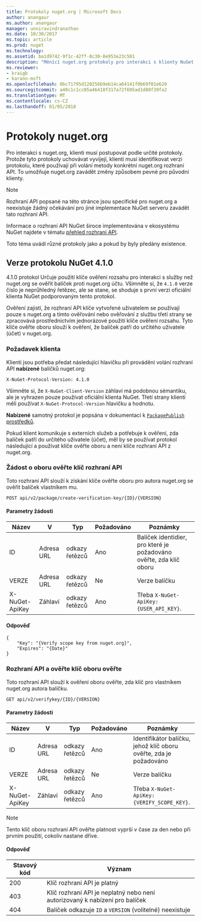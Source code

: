```yaml
---
title: Protokoly nuget.org | Microsoft Docs
author: anangaur
ms.author: anangaur
manager: unniravindranathan
ms.date: 10/30/2017
ms.topic: article
ms.prod: nuget
ms.technology: 
ms.assetid: ba1d9742-9f1c-42ff-8c30-8e953e23c501
description: "Měnící nuget.org protokoly pro interakci s klienty NuGet."
ms.reviewer:
- kraigb
- karann-msft
ms.openlocfilehash: 0bc71795d120256b9eb14ca64141f0b69f01e620
ms.sourcegitcommit: a40c1c1cc05a46410f317a72f695ad1d80f39fa2
ms.translationtype: MT
ms.contentlocale: cs-CZ
ms.lasthandoff: 01/05/2018
---
```

# <a name="nugetorg-protocols"></a>Protokoly nuget.org

Pro interakci s nuget.org, klienti musí postupovat podle určité protokoly. Protože tyto protokoly uchovávat vyvíjejí, klienti musí identifikovat verzi protokolu, které používají při volání metody konkrétní nuget.org rozhraní API. To umožňuje nuget.org zavádět změny způsobem pevné pro původní klienty.

> [!Note]
> Rozhraní API popsané na této stránce jsou specifické pro nuget.org a neexistuje žádný očekávání pro jiné implementace NuGet serveru zavádět tato rozhraní API. 

Informace o rozhraní API NuGet široce implementována v ekosystému NuGet najdete v tématu [přehled rozhraní API](overview.md).

Toto téma uvádí různé protokoly jako a pokud by byly předány existence.

## <a name="nuget-protocol-version-410"></a>Verze protokolu NuGet 4.1.0

4.1.0 protokol Určuje použití klíče ověření rozsahu pro interakci s služby než nuget.org se ověřit balíček proti nuget.org účtu. Všimněte si, že `4.1.0` verze číslo je neprůhledný řetězec, ale se stane, se shoduje s první verzi oficiální klienta NuGet podporovaným tento protokol.

Ověření zajistí, že rozhraní API klíče vytvořené uživatelem se používají pouze s nuget.org a tímto ověřování nebo ověřování z službu třetí strany se zpracovává prostřednictvím jednorázové použití klíče ověření rozsahu. Tyto klíče ověřte oboru slouží k ověření, že balíček patří do určitého uživatele (účet) v nuget.org.

### <a name="client-requirement"></a>Požadavek klienta

Klienti jsou potřeba předat následující hlavičku při provádění volání rozhraní API **nabízené** balíčků nuget.org:

```
X-NuGet-Protocol-Version: 4.1.0
```

Všimněte si, že `X-NuGet-Client-Version` záhlaví má podobnou sémantiku, ale je vyhrazen pouze používat oficiální klienta NuGet. Třetí strany klienti měli používat `X-NuGet-Protocol-Version` hlavičku a hodnotu.

**Nabízené** samotný protokol je popsána v dokumentaci k [ `PackagePublish` prostředků](package-publish-resource.md).

Pokud klient komunikuje s externích služeb a potřebuje k ověření, zda balíček patří do určitého uživatele (účet), měl by se používat protokol následující a používat klíče ověřte oboru a není klíče rozhraní API z nuget.org.

### <a name="api-to-request-a-verify-scope-key"></a>Žádost o oboru ověřte klíč rozhraní API

Toto rozhraní API slouží k získání klíče ověřte oboru pro autora nuget.org se ověřit balíček vlastníkem mu.

```
POST api/v2/package/create-verification-key/{ID}/{VERSION}
```

#### <a name="request-parameters"></a>Parametry žádosti

Název           | V     | Typ   | Požadováno | Poznámky
-------------- | ------ | ------ | -------- | -----
ID             | Adresa URL    | odkazy řetězců | Ano      | Balíček identidier, pro které je požadováno ověřte, zda klíč oboru
VERZE        | Adresa URL    | odkazy řetězců | Ne       | Verze balíčku
X-NuGet-ApiKey | Záhlaví | odkazy řetězců | Ano      | Třeba `X-NuGet-ApiKey: {USER_API_KEY}`.

#### <a name="response"></a>Odpověď

```
{
    "Key": "{Verify scope key from nuget.org}",
    "Expires": "{Date}"
}
```

### <a name="api-to-verify-the-verify-scope-key"></a>Rozhraní API a ověřte klíč oboru ověřte

Toto rozhraní API slouží k ověření oboru ověřte, zda klíč pro vlastníkem nuget.org autora balíčku.

```
GET api/v2/verifykey/{ID}/{VERSION}
```

#### <a name="request-parameters"></a>Parametry žádosti

Název           | V     | Typ   | Požadováno | Poznámky
-------------  | ------ | ------ | -------- | -----
ID             | Adresa URL    | odkazy řetězců | Ano      | Identifikátor balíčku, jehož klíč oboru ověřte, zda je požadováno
VERZE        | Adresa URL    | odkazy řetězců | Ne       | Verze balíčku
X-NuGet-ApiKey | Záhlaví | odkazy řetězců | Ano      | Třeba `X-NuGet-ApiKey: {VERIFY_SCOPE_KEY}`.

> [!Note]
> Tento klíč oboru rozhraní API ověřte platnost vyprší v čase za den nebo při prvním použití, cokoliv nastane dříve.

#### <a name="response"></a>Odpověď

Stavový kód | Význam
----------- | -------
200         | Klíč rozhraní API je platný
403         | Klíč rozhraní API je neplatný nebo není autorizovaný k nabízení pro balíček
404         | Balíček odkazuje `ID` a `VERSION` (volitelné) neexistuje

